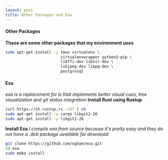 ```yaml
---
layout: post
title: Other Packages and Exa
---
```

#### Other Packages
__These are some other packages that my environment uses__
```bash
sudo apt-get install -y tmux virtualenv \
                        virtualenvwrapper python3-pip \
                        libffi-dev libssl-dev \
                        libjpeg-dev libpq-dev \
                        postgresql
```
#### Exa
_exa is a replacement for ls that implements better visual cues, tree visualization and git status integration_
__Install Rust using Rustup__

```bash
curl https://sh.rustup.rs -sSf | sh
sudo apt-get install -y cargo libgit2-26
sudo apt-get install -y libgit2-26
```
__Install Exa__
_I compile exa from source because it's pretty easy and they do not have a .deb package available for download_
```bash
git clone https://github.com/ogham/exa.git
cd exa
sudo make install
```
